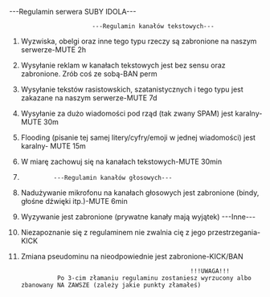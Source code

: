  
   ---Regulamin serwera SUBY IDOLA---
                            
                            
                           ---Regulamin kanałów tekstowych---
  1. Wyzwiska, obelgi oraz inne tego typu rzeczy są zabronione na naszym serwerze-MUTE 2h
  2. Wysyłanie reklam w kanałach tekstowych jest bez sensu oraz zabronione. Zrób coś ze sobą-BAN perm
  3. Wysyłanie tekstów rasistowskich, szatanistycznych i tego typu jest zakazane na naszym serwerze-MUTE 7d
  4. Wysyłanie za dużo wiadomości pod rząd (tak zwany SPAM) jest karalny-MUTE 30m
  5. Flooding (pisanie tej samej litery/cyfry/emoji w jednej wiadomości) jest karalny- MUTE 15m
  6. W miarę zachowuj się na kanałach tekstowych-MUTE 30min
  7.              ---Regulamin kanałów głosowych---
  1. Nadużywanie mikrofonu na kanałach głosowych jest zabronione (bindy, głośne dźwięki itp.)-MUTE 6min
  2. Wyzywanie jest zabronione (prywatne kanały mają wyjątek)
                             ---Inne---
  1. Niezapoznanie się z regulaminem nie zwalnia cię z jego przestrzegania-KICK
  2. Zmiana pseudominu na nieodpowiednie jest zabronione-KICK/BAN
                                                        
                                                        
                                                        !!!UWAGA!!!
                   Po 3-cim złamaniu regulaminu zostaniesz wyrzucony albo zbanowany NA ZAWSZE (zależy jakie punkty złamałeś)
